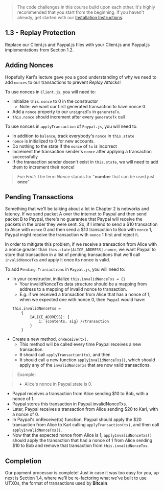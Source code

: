 > The code challenges in this course build upon each other. It's highly recommended that you start from the beginning. If you haven't already, get started with our [Installation Instructions](https://www.burrrata.ch/ces-website/docs/en/sync/dev-env-setup).  

## 1.3 - Replay Protection
Replace our Client.js and Paypal.js files with your Client.js and Paypal.js implementations from Section 1.2.


## Adding Nonces

Hopefully Karl's lecture gave you a good understanding of why we need to add `nonces` to our transactions to prevent *Replay Attacks*!

To use nonces in `Client.js`, you will need to:

* Initialize `this.nonce` to 0 in the constructor
    * Note: we want our first generated transaction to have nonce 0
* Add a `nonce` property to our `unsignedTx` in `generateTx`. 
* `this.nonce` should increment after every `generateTx` call

To use nonces in `applyTransaction` of `Paypal.js`, you will need to:
* In addition to `balance`, track everybody's `nonce` in `this.state`
* `nonce` is initialized to 0 for new accounts. 
* Do nothing to the state if the `nonce` of `tx` is incorrect
* Increment the transaction sender's `nonce` after applying a transaction successfully
* If the transaction sender doesn't exist in `this.state`, we will need to add them to increment their nonce!

> *Fun Fact*: The term *Nonce* stands for "**number** that can be used just **once**"

## Pending Transactions

Something that we'll be talking about a lot in Chapter 2 is networks and latency. If we send packet A over the internet to Paypal and then send packet B to Paypal, there's no guarantee that Paypal will receive the packets in the order they were sent. So, if I intend to send a $10 transaction to Alice with `nonce` 0 and then send a $10 transaction to Bob with `nonce` 1, Paypal might receive the transaction with `nonce` 1 first and reject it. 

In order to mitigate this problem, if we receive a transaction from Alice with a nonce greater than `this.state[ALICE_ADDRESS].nonce`, we want Paypal to store that transaction in a list of pending transactions that we'll call `invalidNonceTxs` and apply it once its nonce is valid.

To add `Pending Transactions` in `Paypal.js`, you will need to:

* In your constructor, initialize `this.invalidNonceTxs = {}`
    * Your invalidNonceTxs data structure should be a mapping from address to a mapping of invalid nonce to transaction. 
    * E.g. if we received a transaction from Alice that has a nonce of 1, when we expected one with nonce 0, then `Paypal` would have:
    ```
    this.invalidNonceTxs =
        {
            [ALICE_ADDRESS]: {
                1: {contents, sig} //transaction
            }
        }
    ```
* Create a new method, `onReceive(tx)`. 
    * This method will be called every time Paypal receives a new transaction.
    * It should call `applyTransaction(tx)`, and then
    * It should call a new function `applyInvalidNonceTxs()`, which should apply any of the `invalidNonceTxs` that are now valid transactions.

> Example: 

> * Alice's nonce in Paypal.state is 0. 
* Paypal receives a transaction from Alice sending $10 to Bob, with a nonce of 1. 
* Paypal stores this transaction in Paypal.invalidNonceTxs. 
* Later, Paypal receives a transaction from Alice sending $20 to Karl, with a nonce of 0. 
* In Paypal's onReceive(tx) function, Paypal should apply the $20 transaction from Alice to Karl calling `applyTransaction(tx)`, and then call `applyInvalidNonceTxs()`. 
* Now that the expected nonce from Alice is 1, `applyInvalidNonceTxs()` should apply the transaction that had a nonce of 1 from Alice sending $10 to Bob and remove that transaction from `this.invalidNonceTxs`.

## Completion

Our payment processor is complete! Just in case it was too easy for you, up next is Section 1.4, where we'll be re-factoring what we've built to use UTXOs, the format of transactions used by **Bitcoin**. 
